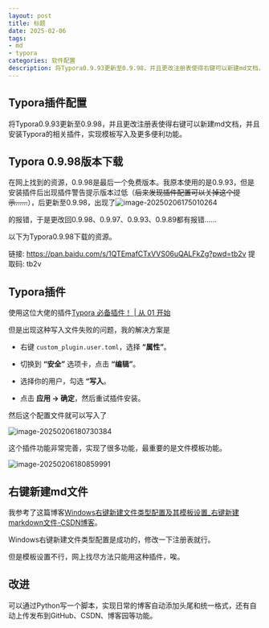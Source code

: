 ```yaml
---
layout: post
title: 标题
date: 2025-02-06
tags:
- md
- typora
categories: 软件配置
description: 将Typora0.9.93更新至0.9.98，并且更改注册表使得右键可以新建md文档，并且安装Typora的相关插件，实现模板写入及更多便利功能
---
```


## Typora插件配置
将Typora0.9.93更新至0.9.98，并且更改注册表使得右键可以新建md文档，并且安装Typora的相关插件，实现模板写入及更多便利功能。
<!-- more -->

## Typora 0.9.98版本下载

在网上找到的资源，0.9.98是最后一个免费版本。我原本使用的是0.9.93，但是安装插件后出现插件警告提示版本过低（~~后来发现插件配置可以关掉这个提示……~~），后更新至0.9.98，出现了![image-20250206175010264](C:\Users\33405\AppData\Roaming\Typora\typora-user-images\image-20250206175010264.png)

的报错，于是更改回0.9.98、0.9.97、0.9.93、0.9.89都有报错……

以下为Typora0.9.98下载的资源。

链接: https://pan.baidu.com/s/1QTEmafCTxVVS06uQALFkZg?pwd=tb2v 提取码: tb2v 

## Typora插件

使用这位大佬的插件[Typora 必备插件！ | 从 01 开始](https://www.peterjxl.com/Markdown/typora_plugin/)

但是出现这种写入文件失败的问题，我的解决方案是

- 右键 `custom_plugin.user.toml`，选择 **“属性”**。

- 切换到 **“安全”** 选项卡，点击 **“编辑”**。

- 选择你的用户，勾选 **“写入**。

- 点击 **应用 → 确定**，然后重试插件安装。

然后这个配置文件就可以写入了

![image-20250206180730384](C:\Users\33405\AppData\Roaming\Typora\typora-user-images\image-20250206180730384.png)



这个插件功能非常完善，实现了很多功能，最重要的是文件模板功能。

![image-20250206180859991](C:\Users\33405\AppData\Roaming\Typora\typora-user-images\image-20250206180859991.png)

## 右键新建md文件

我参考了这篇博客[Windows右键新建文件类型配置及其模板设置_右键新建markdown文件-CSDN博客](https://blog.csdn.net/m0_43402033/article/details/129992547)。

Windows右键新建文件类型配置是成功的，修改一下注册表就行。

但是模板设置不行，网上找尽方法只能用这种插件，唉。

## 改进

可以通过Python写一个脚本，实现日常的博客自动添加头尾和统一格式，还有自动上传发布到GitHub、CSDN、博客园等功能。